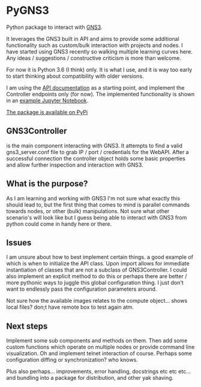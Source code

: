 # PyGNS3

Python package to interact with [GNS3](http://gns3.com).

It leverages the GNS3 built in API and aims to provide some additional functionality such as custom/bulk interaction with projects and nodes. I have started using GNS3 recently so walking multiple learning curves here. Any ideas / suggestions / constructive criticism is more than welcome.

For now it is Python 3.6 (I think) only. It is what I use, and it is way too early to start thinking about compatibility with older versions.

I am using the [API documentation](https://gns3-server.readthedocs.io/en/latest/endpoints.html#controller-api-endpoints) as a starting point, and implement the Controller endpoints only (for now). The implemented functionality is shown in an [example Jupyter Notebook](https://github.com/mvdwoord/PyGNS3/blob/master/Example.ipynb).

[The package is available on PyPi](https://pypi.python.org/pypi/PyGNS3)

## GNS3Controller

is the main component interacting with GNS3. It attempts to find a valid gns3_server.conf file to grab IP / port / credentials for the WebAPI. After a successful connection the controller object holds some basic properties and allow further inspection and interaction with GNS3.

## What is the purpose?

As I am learning and working with GNS3 I'm not sure what exactly this should lead to, but the first thing that comes to mind is parallel commands towards nodes, or other (bulk) manipulations. Not sure what other scenario's will look like but I guess being able to interact with GNS3 from python could come in handy here or there.

## Issues

I am unsure about how to best implement certain things. a good example of which is when to initialize the API class. Upon import allows for immediate instantiation of classes that are not a subclass of GNS3Controller. I could also implement an explicit method to do this or perhaps there are better / more pythonic ways to juggle this global configuration thing. I just don't want to endlessly pass the configuration parameters around.

Not sure how the available images relates to the compute object... shows local files? don;t have remote box to test again atm.

## Next steps

Implement some sub components and methods on them. Then add some custom functions which operate on multiple nodes or provide command line visualization. Oh and implement telnet interaction of course. Perhaps some configuration diffing or synchronization? who knows.

Plus also perhaps... improvements, error handling, docstrings etc etc etc... and bundling into a package for distribution, and other yak shaving.